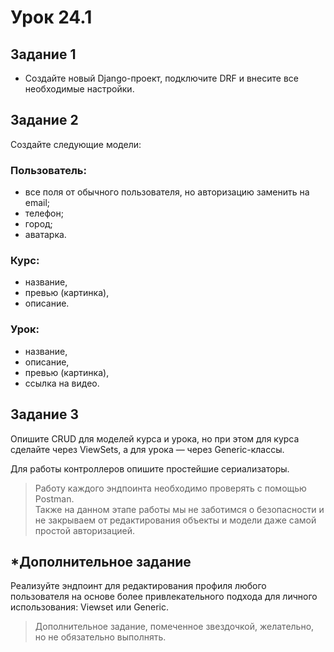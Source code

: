# Урок 24.1

## Задание 1
- Создайте новый Django-проект, подключите DRF и внесите все необходимые настройки.

## Задание 2
Создайте следующие модели:

### Пользователь:
- все поля от обычного пользователя, но авторизацию заменить на email;
- телефон;
- город;
- аватарка.
### Курс:
- название,
- превью (картинка),
- описание.
### Урок:
- название,
- описание,
- превью (картинка),
- ссылка на видео.
## Задание 3
Опишите CRUD для моделей курса и урока, но при этом для курса сделайте через ViewSets, а для урока — через Generic-классы.

Для работы контроллеров опишите простейшие сериализаторы.

>Работу каждого эндпоинта необходимо проверять с помощью Postman.   
Также на данном этапе работы мы не заботимся о безопасности и не закрываем от редактирования объекты и модели даже самой простой авторизацией.

## *Дополнительное задание
Реализуйте эндпоинт для редактирования профиля любого пользователя на основе более привлекательного подхода для личного использования: Viewset или Generic.

>Дополнительное задание, помеченное звездочкой, желательно, но не обязательно выполнять.